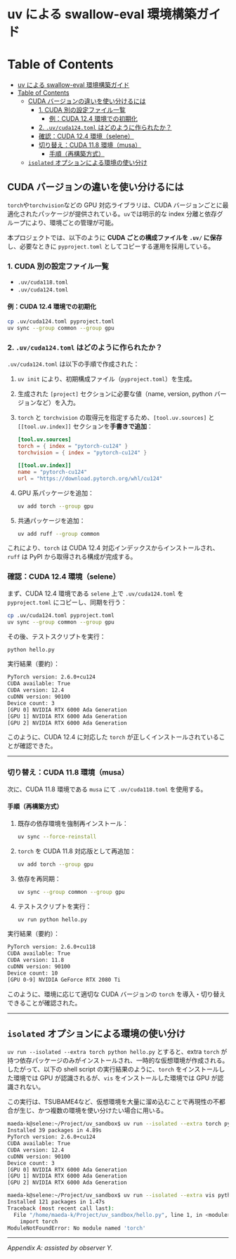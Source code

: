 # uv による swallow-eval 環境構築ガイド

# Table of Contents

- [uv による swallow-eval 環境構築ガイド](#uv-による-swallow-eval-環境構築ガイド)
- [Table of Contents](#table-of-contents)
  - [CUDA バージョンの違いを使い分けるには](#cuda-バージョンの違いを使い分けるには)
    - [1. CUDA 別の設定ファイル一覧](#1-cuda-別の設定ファイル一覧)
      - [例：CUDA 12.4 環境での初期化](#例cuda-124-環境での初期化)
    - [2. `.uv/cuda124.toml` はどのように作られたか？](#2-uvcuda124toml-はどのように作られたか)
    - [確認：CUDA 12.4 環境（selene）](#確認cuda-124-環境selene)
    - [切り替え：CUDA 11.8 環境（musa）](#切り替えcuda-118-環境musa)
      - [手順（再構築方式）](#手順再構築方式)
  - [`isolated` オプションによる環境の使い分け](#isolated-オプションによる環境の使い分け)

## CUDA バージョンの違いを使い分けるには

`torch`や`torchvision`などの GPU 対応ライブラリは、CUDA バージョンごとに最適化されたパッケージが提供されている。`uv`では明示的な index 分離と依存グループにより、環境ごとの管理が可能。

本プロジェクトでは、以下のように **CUDA ごとの構成ファイルを `.uv/` に保存**し、必要なときに `pyproject.toml` としてコピーする運用を採用している。

### 1. CUDA 別の設定ファイル一覧

- `.uv/cuda118.toml`
- `.uv/cuda124.toml`

#### 例：CUDA 12.4 環境での初期化

```bash
cp .uv/cuda124.toml pyproject.toml
uv sync --group common --group gpu
```

### 2. `.uv/cuda124.toml` はどのように作られたか？

`.uv/cuda124.toml` は以下の手順で作成された：

1. `uv init` により、初期構成ファイル（`pyproject.toml`）を生成。
2. 生成された `[project]` セクションに必要な値（name, version, python バージョンなど）を入力。
3. `torch` と `torchvision` の取得元を指定するため、`[tool.uv.sources]` と `[[tool.uv.index]]` セクションを**手書きで追加**：

   ```toml
   [tool.uv.sources]
   torch = { index = "pytorch-cu124" }
   torchvision = { index = "pytorch-cu124" }

   [[tool.uv.index]]
   name = "pytorch-cu124"
   url = "https://download.pytorch.org/whl/cu124"
   ```

4. GPU 系パッケージを追加：

   ```bash
   uv add torch --group gpu
   ```

5. 共通パッケージを追加：

   ```bash
   uv add ruff --group common
   ```

これにより、`torch` は CUDA 12.4 対応インデックスからインストールされ、`ruff` は PyPI から取得される構成が完成する。

### 確認：CUDA 12.4 環境（selene）

まず、CUDA 12.4 環境である `selene` 上で `.uv/cuda124.toml` を `pyproject.toml` にコピーし、同期を行う：

```sh
cp .uv/cuda124.toml pyproject.toml
uv sync --group common --group gpu
```

その後、テストスクリプトを実行：

```sh
python hello.py
```

実行結果（要約）：

```sh
PyTorch version: 2.6.0+cu124
CUDA available: True
CUDA version: 12.4
cuDNN version: 90100
Device count: 3
[GPU 0] NVIDIA RTX 6000 Ada Generation
[GPU 1] NVIDIA RTX 6000 Ada Generation
[GPU 2] NVIDIA RTX 6000 Ada Generation
```

このように、CUDA 12.4 に対応した `torch` が正しくインストールされていることが確認できた。

---

### 切り替え：CUDA 11.8 環境（musa）

次に、CUDA 11.8 環境である `musa` にて `.uv/cuda118.toml` を使用する。

#### 手順（再構築方式）

1. 既存の依存環境を強制再インストール：

   ```sh
   uv sync --force-reinstall
   ```

2. `torch` を CUDA 11.8 対応版として再追加：

   ```sh
   uv add torch --group gpu
   ```

3. 依存を再同期：

   ```sh
   uv sync --group common --group gpu
   ```

4. テストスクリプトを実行：

   ```sh
   uv run python hello.py
   ```

実行結果（要約）：

```sh
PyTorch version: 2.6.0+cu118
CUDA available: True
CUDA version: 11.8
cuDNN version: 90100
Device count: 10
[GPU 0-9] NVIDIA GeForce RTX 2080 Ti
```

このように、環境に応じて適切な CUDA バージョンの `torch` を導入・切り替えできることが確認された。

---

## `isolated` オプションによる環境の使い分け

`uv run --isolated --extra torch python hello.py` とすると、extra `torch` が持つ依存パッケージのみがインストールされ、一時的な仮想環境が作成される。
したがって、以下の shell script の実行結果のように、`torch` をインストールした環境では GPU が認識されるが、`vis` をインストールした環境では GPU が認識されない。

この実行は、TSUBAME4など、仮想環境を大量に溜め込むことで再現性の不都合が生じ、かつ複数の環境を使い分けたい場合に用いる。

```sh
maeda-k@selene:~/Project/uv_sandbox$ uv run --isolated --extra torch python hello.py
Installed 39 packages in 4.89s
PyTorch version: 2.6.0+cu124
CUDA available: True
CUDA version: 12.4
cuDNN version: 90100
Device count: 3
[GPU 0] NVIDIA RTX 6000 Ada Generation
[GPU 1] NVIDIA RTX 6000 Ada Generation
[GPU 2] NVIDIA RTX 6000 Ada Generation

maeda-k@selene:~/Project/uv_sandbox$ uv run --isolated --extra vis python hello.py
Installed 121 packages in 1.47s
Traceback (most recent call last):
  File "/home/maeda-k/Project/uv_sandbox/hello.py", line 1, in <module>
    import torch
ModuleNotFoundError: No module named 'torch'
```

---

_Appendix A: assisted by observer Y._
